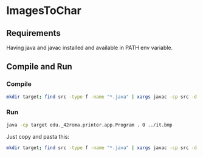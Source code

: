 # ImagesToChar

## Requirements

Having java and javac installed and available in PATH env variable.

## Compile and Run

### Compile
```bash
mkdir target; find src -type f -name "*.java" | xargs javac -cp src -d target
```

### Run

```bash
java -cp target edu._42roma.printer.app.Program . O ../it.bmp
```

Just copy and pasta this:

```bash
mkdir target; find src -type f -name "*.java" | xargs javac -cp src -d target && java -cp target edu._42roma.printer.app.Program . O ../it.bmp
```
